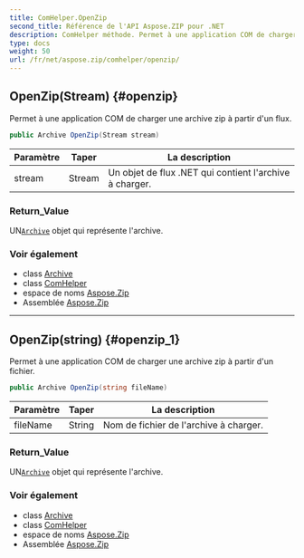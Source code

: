 ```yaml
---
title: ComHelper.OpenZip
second_title: Référence de l'API Aspose.ZIP pour .NET
description: ComHelper méthode. Permet à une application COM de charger une archive zip à partir dun flux.
type: docs
weight: 50
url: /fr/net/aspose.zip/comhelper/openzip/
---
```

## OpenZip(Stream) {#openzip}

Permet à une application COM de charger une archive zip à partir d'un flux.

```csharp
public Archive OpenZip(Stream stream)
```

| Paramètre | Taper | La description |
| --- | --- | --- |
| stream | Stream | Un objet de flux .NET qui contient l'archive à charger. |

### Return_Value

UN[`Archive`](../../archive/) objet qui représente l'archive.

### Voir également

* class [Archive](../../archive/)
* class [ComHelper](../)
* espace de noms [Aspose.Zip](../../comhelper/)
* Assemblée [Aspose.Zip](../../../)

---

## OpenZip(string) {#openzip_1}

Permet à une application COM de charger une archive zip à partir d'un fichier.

```csharp
public Archive OpenZip(string fileName)
```

| Paramètre | Taper | La description |
| --- | --- | --- |
| fileName | String | Nom de fichier de l'archive à charger. |

### Return_Value

UN[`Archive`](../../archive/) objet qui représente l'archive.

### Voir également

* class [Archive](../../archive/)
* class [ComHelper](../)
* espace de noms [Aspose.Zip](../../comhelper/)
* Assemblée [Aspose.Zip](../../../)


